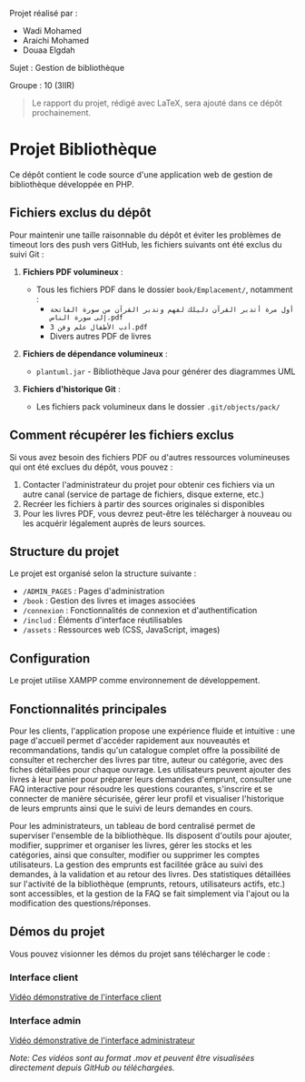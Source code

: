 Projet réalisé par :
- Wadi Mohamed
- Araichi Mohamed
- Douaa Elgdah

Sujet : Gestion de bibliothèque

Groupe : 10 (3IIR)

> Le rapport du projet, rédigé avec LaTeX, sera ajouté dans ce dépôt prochainement.

# Projet Bibliothèque

Ce dépôt contient le code source d'une application web de gestion de bibliothèque développée en PHP.

## Fichiers exclus du dépôt

Pour maintenir une taille raisonnable du dépôt et éviter les problèmes de timeout lors des push vers GitHub, les fichiers suivants ont été exclus du suivi Git :

1. **Fichiers PDF volumineux** :
   - Tous les fichiers PDF dans le dossier `book/Emplacement/`, notamment :
     - `أول مرة أتدبر القرآن دليلك لفهم وتدبر القرآن من سورة الفاتحة إلى سورة الناس.pdf`
     - `أدب الأطفال علم وفن 3.pdf`
     - Divers autres PDF de livres

2. **Fichiers de dépendance volumineux** :
   - `plantuml.jar` - Bibliothèque Java pour générer des diagrammes UML

3. **Fichiers d'historique Git** :
   - Les fichiers pack volumineux dans le dossier `.git/objects/pack/`

## Comment récupérer les fichiers exclus

Si vous avez besoin des fichiers PDF ou d'autres ressources volumineuses qui ont été exclues du dépôt, vous pouvez :

1. Contacter l'administrateur du projet pour obtenir ces fichiers via un autre canal (service de partage de fichiers, disque externe, etc.)
2. Recréer les fichiers à partir des sources originales si disponibles
3. Pour les livres PDF, vous devrez peut-être les télécharger à nouveau ou les acquérir légalement auprès de leurs sources.

## Structure du projet

Le projet est organisé selon la structure suivante :
- `/ADMIN_PAGES` : Pages d'administration
- `/book` : Gestion des livres et images associées
- `/connexion` : Fonctionnalités de connexion et d'authentification
- `/includ` : Éléments d'interface réutilisables
- `/assets` : Ressources web (CSS, JavaScript, images)

## Configuration

Le projet utilise XAMPP comme environnement de développement.

## Fonctionnalités principales

Pour les clients, l'application propose une expérience fluide et intuitive : une page d'accueil permet d'accéder rapidement aux nouveautés et recommandations, tandis qu'un catalogue complet offre la possibilité de consulter et rechercher des livres par titre, auteur ou catégorie, avec des fiches détaillées pour chaque ouvrage. Les utilisateurs peuvent ajouter des livres à leur panier pour préparer leurs demandes d'emprunt, consulter une FAQ interactive pour résoudre les questions courantes, s'inscrire et se connecter de manière sécurisée, gérer leur profil et visualiser l'historique de leurs emprunts ainsi que le suivi de leurs demandes en cours.

Pour les administrateurs, un tableau de bord centralisé permet de superviser l'ensemble de la bibliothèque. Ils disposent d'outils pour ajouter, modifier, supprimer et organiser les livres, gérer les stocks et les catégories, ainsi que consulter, modifier ou supprimer les comptes utilisateurs. La gestion des emprunts est facilitée grâce au suivi des demandes, à la validation et au retour des livres. Des statistiques détaillées sur l'activité de la bibliothèque (emprunts, retours, utilisateurs actifs, etc.) sont accessibles, et la gestion de la FAQ se fait simplement via l'ajout ou la modification des questions/réponses.

## Démos du projet

Vous pouvez visionner les démos du projet sans télécharger le code :

### Interface client
[Vidéo démonstrative de l'interface client](https://github.com/mohamed-wadi/PROJET_BIBLIOTHEQUE/raw/records-branch/Records/Record.mov)

### Interface admin
[Vidéo démonstrative de l'interface administrateur](https://github.com/mohamed-wadi/PROJET_BIBLIOTHEQUE/raw/records-branch/Records/Record%20Part%20Admin.mov)

*Note: Ces vidéos sont au format .mov et peuvent être visualisées directement depuis GitHub ou téléchargées.*
